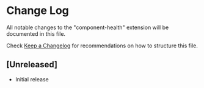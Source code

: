 # Change Log

All notable changes to the "component-health" extension will be documented in this file.

Check [Keep a Changelog](http://keepachangelog.com/) for recommendations on how to structure this file.

## [Unreleased]

- Initial release